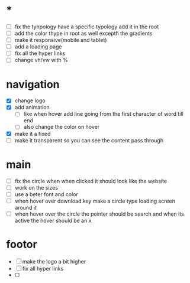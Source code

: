 # *
- [ ] fix the tyhpology have a specific typology add it in the root
- [ ] add the color thype in root as well excepth the gradients
- [ ] make it responsive(mobile and tablet)
- [ ] add a loading page
- [ ] fix all the hyper links 
- [ ] change vh/vw with %
# navigation

- [x] change logo
- [x] add animation
    - [ ] like when hover add line going from the first character of word till end
    - [ ] also change the color on hover
-[x] make it a fixed
-[ ] make it transparent so you can see the content pass through

# main
- [ ] fix the circle when when clicked it should look like the website
- [ ] work on the sizes
- [ ] use a beter font and color
- [ ] when hover over download key make a circle type loading screen around it
- [ ] when hover over the circle the pointer should be search and when its active the hover should be an x

# footor

- [ ] make the logo a bit higher
- [ ] fix all hyper links
- [ ]

